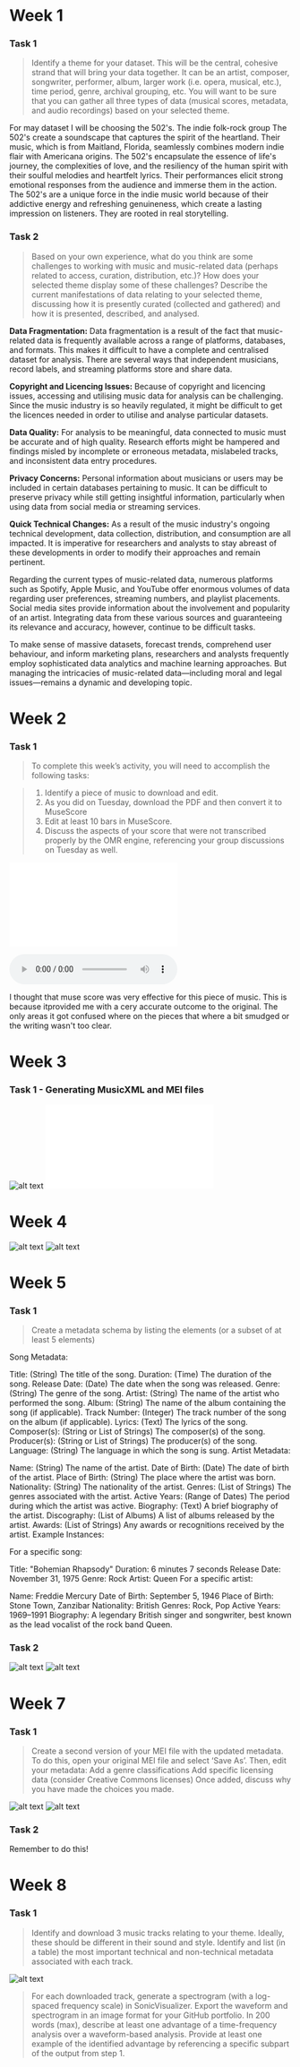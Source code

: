 # Week 1

### Task 1

> Identify a theme for your dataset. This will be the central, cohesive strand that will bring your data together. It can be an artist, composer, songwriter, performer, album, larger work (i.e. opera, musical, etc.), time period, genre, archival grouping, etc. You will want to be sure that you can gather all three types of data (musical scores, metadata, and audio recordings) based on your selected theme. 

For may dataset I will be choosing the 502's. The indie folk-rock group The 502's create a soundscape that captures the spirit of the heartland. Their music, which is from Maitland, Florida, seamlessly combines modern indie flair with Americana origins. The 502's encapsulate the essence of life's journey, the complexities of love, and the resiliency of the human spirit with their soulful melodies and heartfelt lyrics. Their performances elicit strong emotional responses from the audience and immerse them in the action. The 502's are a unique force in the indie music world because of their addictive energy and refreshing genuineness, which create a lasting impression on listeners. They are rooted in real storytelling.

### Task 2

>  Based on your own experience, what do you think are some challenges to working with music and music-related data (perhaps related to access, curation, distribution, etc.)? How does your selected theme display some of these challenges? Describe the current manifestations of data relating to your selected theme, discussing how it is presently curated (collected and gathered) and how it is presented, described, and analysed.


**Data Fragmentation:** Data fragmentation is a result of the fact that music-related data is frequently available across a range of platforms, databases, and formats. This makes it difficult to have a complete and centralised dataset for analysis. There are several ways that independent musicians, record labels, and streaming platforms store and share data.

**Copyright and Licencing Issues:** Because of copyright and licencing issues, accessing and utilising music data for analysis can be challenging. Since the music industry is so heavily regulated, it might be difficult to get the licences needed in order to utilise and analyse particular datasets.

**Data Quality:** For analysis to be meaningful, data connected to music must be accurate and of high quality. Research efforts might be hampered and findings misled by incomplete or erroneous metadata, mislabeled tracks, and inconsistent data entry procedures.

**Privacy Concerns:** Personal information about musicians or users may be included in certain databases pertaining to music. It can be difficult to preserve privacy while still getting insightful information, particularly when using data from social media or streaming services.

**Quick Technical Changes:** As a result of the music industry's ongoing technical development, data collection, distribution, and consumption are all impacted. It is imperative for researchers and analysts to stay abreast of these developments in order to modify their approaches and remain pertinent.

Regarding the current types of music-related data, numerous platforms such as Spotify, Apple Music, and YouTube offer enormous volumes of data regarding user preferences, streaming numbers, and playlist placements. Social media sites provide information about the involvement and popularity of an artist. Integrating data from these various sources and guaranteeing its relevance and accuracy, however, continue to be difficult tasks.

To make sense of massive datasets, forecast trends, comprehend user behaviour, and inform marketing plans, researchers and analysts frequently employ sophisticated data analytics and machine learning approaches. But managing the intricacies of music-related data—including moral and legal issues—remains a dynamic and developing topic.

# Week 2

### Task 1 

>To complete this week’s activity, you will need to accomplish the following tasks:

> 1. Identify a piece of music to download and edit.
> 2. As you did on Tuesday, download the PDF and then convert it to MuseScore
> 3. Edit at least 10 bars in MuseScore.
> 4. Discuss the aspects of your score that were not transcribed properly by the OMR engine, referencing your group discussions on Tuesday as well.

![alt text](MuseScorePiano.pdf)

![alt text](MuseScorePiano.mp3)

I thought that muse score was very effective for this piece of music. This is because itprovided me with a cery accurate outcome to the original. The only areas it got confused where on the pieces that where a bit smudged or the writing wasn't too clear.  


# Week 3

### Task 1 - Generating MusicXML and MEI files

![alt text](Georgework.mei)
![alt text](Georgework.musicxml)


# Week 4

![alt text](georgehistogram.png)
![alt text](georgepianoroll.png)


# Week 5

### Task 1 

>Create a metadata schema by listing the elements (or a subset of at least 5 elements)


Song Metadata:

Title: (String) The title of the song.
Duration: (Time) The duration of the song.
Release Date: (Date) The date when the song was released.
Genre: (String) The genre of the song.
Artist: (String) The name of the artist who performed the song.
Album: (String) The name of the album containing the song (if applicable).
Track Number: (Integer) The track number of the song on the album (if applicable).
Lyrics: (Text) The lyrics of the song.
Composer(s): (String or List of Strings) The composer(s) of the song.
Producer(s): (String or List of Strings) The producer(s) of the song.
Language: (String) The language in which the song is sung.
Artist Metadata:

Name: (String) The name of the artist.
Date of Birth: (Date) The date of birth of the artist.
Place of Birth: (String) The place where the artist was born.
Nationality: (String) The nationality of the artist.
Genres: (List of Strings) The genres associated with the artist.
Active Years: (Range of Dates) The period during which the artist was active.
Biography: (Text) A brief biography of the artist.
Discography: (List of Albums) A list of albums released by the artist.
Awards: (List of Strings) Any awards or recognitions received by the artist.
Example Instances:

For a specific song:

Title: "Bohemian Rhapsody"
Duration: 6 minutes 7 seconds
Release Date: November 31, 1975
Genre: Rock
Artist: Queen
For a specific artist:

Name: Freddie Mercury
Date of Birth: September 5, 1946
Place of Birth: Stone Town, Zanzibar
Nationality: British
Genres: Rock, Pop
Active Years: 1969–1991
Biography: A legendary British singer and songwriter, best known as the lead vocalist of the rock band Queen.


### Task 2 

![alt text](BelaBartokss.png)
![alt text](BelaBartokmei)


# Week 7 

### Task 1

> Create a second version of your MEI file with the updated metadata. To do this, open your original MEI file and select ‘Save As’. Then, edit your metadata:
Add a genre classifications
Add specific licensing data (consider Creative Commons licenses)
Once added, discuss why you have made the choices you made.

![alt text](georgemusefinalpic.png)
![alt text](georgemusefinal.mei)

### Task 2

Remember to do this!

# Week 8

### Task 1 

> Identify and download 3 music tracks relating to your theme. Ideally, these should be different in their sound and style.
Identify and list (in a table) the most important technical and non-technical metadata associated with each track.

![alt text](musicexcel.png)

> For each downloaded track, generate a spectrogram (with a log-spaced frequency scale) in SonicVisualizer.
Export the waveform and spectrogram in an image format for your GitHub portfolio.
In 200 words (max), describe at least one advantage of a time-frequency analysis over a waveform-based analysis. Provide at least one example of the identified advantage by referencing a specific subpart of the output from step 1.
















